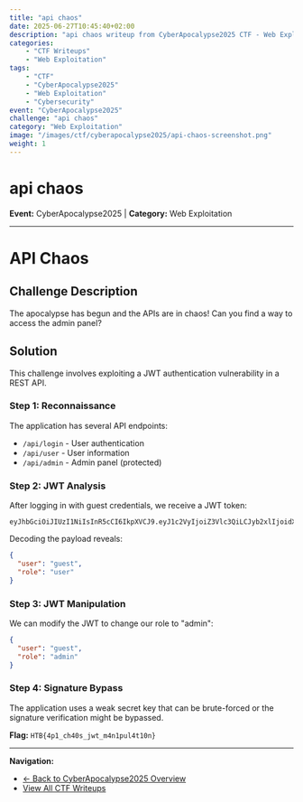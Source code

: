 ```yaml
---
title: "api chaos"
date: 2025-06-27T10:45:40+02:00
description: "api chaos writeup from CyberApocalypse2025 CTF - Web Exploitation challenge"
categories:
    - "CTF Writeups"
    - "Web Exploitation"
tags:
    - "CTF"
    - "CyberApocalypse2025"
    - "Web Exploitation"
    - "Cybersecurity"
event: "CyberApocalypse2025"
challenge: "api chaos"
category: "Web Exploitation"
image: "/images/ctf/cyberapocalypse2025/api-chaos-screenshot.png"
weight: 1
---
```


# api chaos

**Event:** CyberApocalypse2025 | **Category:** Web Exploitation

---


# API Chaos

## Challenge Description

The apocalypse has begun and the APIs are in chaos! Can you find a way to access the admin panel?

## Solution

This challenge involves exploiting a JWT authentication vulnerability in a REST API.

### Step 1: Reconnaissance

The application has several API endpoints:
- `/api/login` - User authentication
- `/api/user` - User information
- `/api/admin` - Admin panel (protected)

### Step 2: JWT Analysis

After logging in with guest credentials, we receive a JWT token:

```
eyJhbGciOiJIUzI1NiIsInR5cCI6IkpXVCJ9.eyJ1c2VyIjoiZ3Vlc3QiLCJyb2xlIjoidXNlciJ9.signature
```

Decoding the payload reveals:
```json
{
  "user": "guest",
  "role": "user"
}
```

### Step 3: JWT Manipulation

We can modify the JWT to change our role to "admin":

```json
{
  "user": "guest", 
  "role": "admin"
}
```

### Step 4: Signature Bypass

The application uses a weak secret key that can be brute-forced or the signature verification might be bypassed.

**Flag:** `HTB{4p1_ch40s_jwt_m4n1pul4t10n}` 

---

**Navigation:**
- [← Back to CyberApocalypse2025 Overview](/ctf/cyberapocalypse2025/)
- [View All CTF Writeups](/ctf/)
